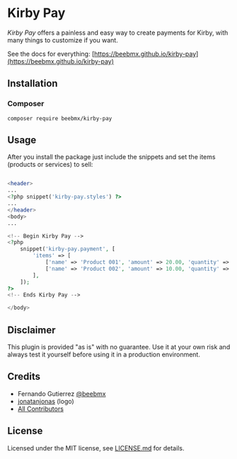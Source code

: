 # Kirby Pay

*Kirby Pay* offers a painless and easy way to create payments for Kirby, with many things to customize if you want.

See the docs for everything: [https://beebmx.github.io/kirby-pay](https://beebmx.github.io/kirby-pay)

## Installation

### Composer

```ssh
composer require beebmx/kirby-pay
```

## Usage

After you install the package just include the snippets and set the items (products or services) to sell:

```php

<header>
...
<?php snippet('kirby-pay.styles') ?>
...
</header>
<body>
...

<!-- Begin Kirby Pay -->
<?php
    snippet('kirby-pay.payment', [
        'items' => [
            ['name' => 'Product 001', 'amount' => 20.00, 'quantity' => 1],
            ['name' => 'Product 002', 'amount' => 10.00, 'quantity' => 2],
        ],
    ]);
?>
<!-- Ends Kirby Pay -->

</body>
```

## Disclaimer

This plugin is provided "as is" with no guarantee. Use it at your own risk and always test it yourself before using it in a production environment.

## Credits

- Fernando Gutierrez [@beebmx](https://github.com/beebmx)
- [jonatanjonas](https://github.com/jonatanjonas) (logo)
- [All Contributors](../../contributors)

## License


Licensed under the MIT license, see [LICENSE.md](LICENSE.md) for details.
